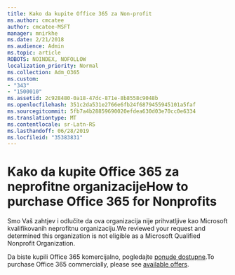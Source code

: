 ```yaml
---
title: Kako da kupite Office 365 za Non-profit
ms.author: cmcatee
author: cmcatee-MSFT
manager: mnirkhe
ms.date: 2/21/2018
ms.audience: Admin
ms.topic: article
ROBOTS: NOINDEX, NOFOLLOW
localization_priority: Normal
ms.collection: Adm_O365
ms.custom:
- "343"
- "1500010"
ms.assetid: 2c928480-0a18-47dc-871e-8b8558c9048b
ms.openlocfilehash: 351c2da531e2766e6fb24f6879455945101a5faf
ms.sourcegitcommit: 5fb7a4b28859690020efdea630d03e70cc0e6334
ms.translationtype: MT
ms.contentlocale: sr-Latn-RS
ms.lasthandoff: 06/28/2019
ms.locfileid: "35383831"
---
```

# <a name="how-to-purchase-office-365-for-nonprofits"></a><span data-ttu-id="de6ba-102">Kako da kupite Office 365 za neprofitne organizacije</span><span class="sxs-lookup"><span data-stu-id="de6ba-102">How to purchase Office 365 for Nonprofits</span></span>

<span data-ttu-id="de6ba-103">Smo Vaš zahtjev i odlučite da ova organizacija nije prihvatljive kao Microsoft kvalifikovanih neprofitnu organizaciju.</span><span class="sxs-lookup"><span data-stu-id="de6ba-103">We reviewed your request and determined this organization is not eligible as a Microsoft Qualified Nonprofit Organization.</span></span>
  
<span data-ttu-id="de6ba-104">Da biste kupili Office 365 komercijalno, pogledajte [ponude dostupne](https://portal.office.com/AdminPortal/Home).</span><span class="sxs-lookup"><span data-stu-id="de6ba-104">To purchase Office 365 commercially, please see [available offers](https://portal.office.com/AdminPortal/Home).</span></span>
  